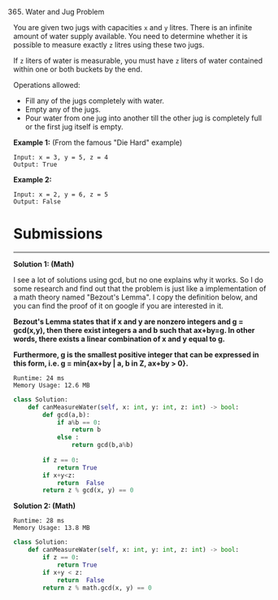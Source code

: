 365. Water and Jug Problem

You are given two jugs with capacities `x` and `y` litres. There is an infinite amount of water supply available. You need to determine whether it is possible to measure exactly `z` litres using these two jugs.

If `z` liters of water is measurable, you must have `z` liters of water contained within one or both buckets by the end.

Operations allowed:

* Fill any of the jugs completely with water.
* Empty any of the jugs.
* Pour water from one jug into another till the other jug is completely full or the first jug itself is empty.

**Example 1:** (From the famous "Die Hard" example)
```
Input: x = 3, y = 5, z = 4
Output: True
```

**Example 2:**
```
Input: x = 2, y = 6, z = 5
Output: False
```

# Submissions
---
**Solution 1: (Math)**

I see a lot of solutions using gcd, but no one explains why it works. So I do some research and find out that the problem is just like a implementation of a math theory named "Bezout's Lemma". I copy the definition below, and you can find the proof of it on google if you are interested in it.

**Bezout's Lemma states that if x and y are nonzero integers and g = gcd(x,y), then there exist integers a and b such that ax+by=g. In other words, there exists a linear combination of x and y equal to g.**

**Furthermore, g is the smallest positive integer that can be expressed in this form, i.e. g = min{ax+by | a, b in Z, ax+by > 0}.**

```
Runtime: 24 ms
Memory Usage: 12.6 MB
```
```python
class Solution:
    def canMeasureWater(self, x: int, y: int, z: int) -> bool:
        def gcd(a,b):
            if a%b == 0:
                return b
            else :
                return gcd(b,a%b)
        
        if z == 0:
            return True
        if x+y<z:
            return  False
        return z % gcd(x, y) == 0        
```

**Solution 2: (Math)**
```
Runtime: 28 ms
Memory Usage: 13.8 MB
```
```python
class Solution:
    def canMeasureWater(self, x: int, y: int, z: int) -> bool:
        if z == 0:
            return True
        if x+y < z:
            return  False
        return z % math.gcd(x, y) == 0
```